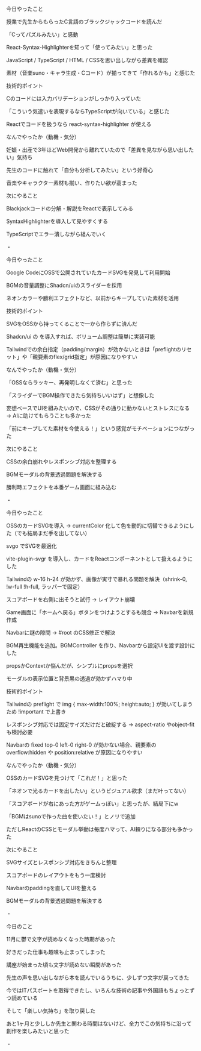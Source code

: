 今日やったこと

授業で先生からもらったC言語のブラックジャックコードを読んだ

「Cってパズルみたい」と感動

React-Syntax-Highlighterを知って「使ってみたい」と思った

JavaScript / TypeScript / HTML / CSSを思い出しながら差異を確認

素材（音楽suno・キャラ生成・Cコード）が揃ってきて「作れるかも」と感じた

技術的ポイント

Cのコードには入力バリデーションがしっかり入っていた

「こういう気遣いを表現するならTypeScriptが向いている」と感じた

Reactでコードを扱うなら react-syntax-highlighter が使える

なんでやったか（動機・気分）

妊娠・出産で3年ほどWeb開発から離れていたので「差異を見ながら思い出したい」気持ち

先生のコードに触れて「自分も分析してみたい」という好奇心

音楽やキャラクター素材も揃い、作りたい欲が高まった

次にやること

Blackjackコードの分解・解説をReactで表示してみる

SyntaxHighlighterを導入して見やすくする

TypeScriptでエラー潰しながら組んでいく

・

今日やったこと

Google CodeにOSSで公開されていたカードSVGを発見して利用開始

BGMの音量調整にShadcn/uiのスライダーを採用

ネオンカラーや勝利エフェクトなど、以前からキープしていた素材を活用

技術的ポイント

SVGをOSSから持ってくることで一から作らずに済んだ

Shadcn/ui の <Slider /> を導入すれば、ボリューム調整は簡単に実装可能

Tailwindでの余白指定（padding/margin）が効かないときは「preflightのリセット」や「親要素のflex/grid指定」が原因になりやすい

なんでやったか（動機・気分）

「OSSならラッキー、再発明しなくて済む」と思った

「スライダーでBGM操作できたら気持ちいいはず」と想像した

妄想ベースでUIを組みたいので、CSSがその通りに動かないとストレスになる → AIに助けてもらうことも多かった

「前にキープしてた素材を今使える！」という感覚がモチベーションにつながった

次にやること

CSSの余白崩れやレスポンシブ対応を整理する

BGMモーダルの背景透過問題を解決する

勝利時エフェクトを本番ゲーム画面に組み込む

・

今日やったこと

OSSのカードSVGを導入 → currentColor 化して色を動的に切替できるようにした（でも結局まだ手を出してない）

svgo でSVGを最適化

vite-plugin-svgr を導入し、カードをReactコンポーネントとして扱えるようにした

Tailwindの w-16 h-24 が効かず、画像が実寸で暴れる問題を解決（shrink-0, !w-full !h-full, ラッパーで固定）

スコアボードを右側に出そうと試行 → レイアウト崩壊

Game画面に「ホームへ戻る」ボタンをつけようとするも競合 → Navbarを新規作成

Navbarに謎の隙間 → #root のCSS修正で解決

BGM再生機能を追加。BGMController を作り、Navbarから設定UIを渡す設計にした

propsかContextか悩んだが、シンプルにpropsを選択

モーダルの表示位置と背景黒の透過が効かずハマり中

技術的ポイント

Tailwindの preflight で img { max-width:100%; height:auto; } が効いてしまうため !important で上書き

レスポンシブ対応では固定サイズだけだと破綻する → aspect-ratio やobject-fitも検討必要

Navbarの fixed top-0 left-0 right-0 が効かない場合、親要素の overflow:hidden や position:relative が原因になりやすい

なんでやったか（動機・気分）

OSSのカードSVGを見つけて「これだ！」と思った

「ネオンで光るカードを出したい」というビジュアル欲求（まだ叶ってない）

「スコアボードが右にあった方がゲームっぽい」と思ったが、結局下にw

「BGMはsunoで作った曲を使いたい！」とノリで追加

ただしReactのCSSとモーダル挙動は毎度ハマって、AI頼りになる部分も多かった

次にやること

SVGサイズとレスポンシブ対応をきちんと整理

スコアボードのレイアウトをもう一度検討

Navbarのpaddingを直してUIを整える

BGMモーダルの背景透過問題を解決する

・

今日のこと

11月に鬱で文字が読めなくなった時期があった

好きだった仕事も趣味も止まってしまった

講座が始まった頃も文字が読めない瞬間があった

先生の声を思い出しながら本を読んでいるうちに、少しずつ文字が戻ってきた

今ではITパスポートを取得できたし、いろんな技術の記事や外国語もちょっとずつ読めている

そして「楽しい気持ち」を取り戻した

あと1ヶ月と少ししか先生と関わる時間はないけど、全力でこの気持ちに沿って創作を楽しみたいと思った

・

